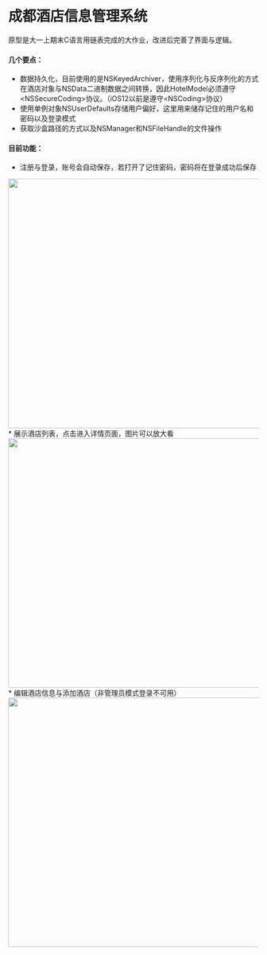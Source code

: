 
# 成都酒店信息管理系统


原型是大一上期末C语言用链表完成的大作业，改进后完善了界面与逻辑。<br>
#### 几个要点：<br>

* 数据持久化，目前使用的是NSKeyedArchiver，使用序列化与反序列化的方式在酒店对象与NSData二进制数据之间转换，因此HotelModel必须遵守\<NSSecureCoding>协议。（iOS12以前是遵守\<NSCoding>协议）
* 使用单例对象NSUserDefaults存储用户偏好，这里用来储存记住的用户名和密码以及登录模式
* 获取沙盒路径的方式以及NSManager和NSFileHandle的文件操作

#### 目前功能：<br>

* 注册与登录，账号会自动保存，若打开了记住密码，密码将在登录成功后保存
<img src="http://img03.sogoucdn.com/app/a/100520146/f0d514ad36d4569b5996e4419554186c" width="525" height="502" />
* 展示酒店列表，点击进入详情页面，图片可以放大看
<img src="http://img04.sogoucdn.com/app/a/100520146/3e5a5aa0f703c905d86cf8182f8ffb54" width="787" height="502" />
* 编辑酒店信息与添加酒店（非管理员模式登录不可用）
<img src="http://img03.sogoucdn.com/app/a/100520146/84f41afc7739bcd0cd00fbefa3a1c619" width="525" height="502" />
